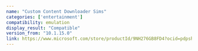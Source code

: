 ```yaml
---
name: "Custom Content Downloader Sims"
categories: ['entertainment']
compatibility: emulation
display_result: "Compatible"
version_from: "10.1.15.0"
link: https://www.microsoft.com/store/productId/9NH276GB8FD4?ocid=pdpshare
---
```

